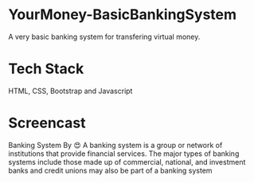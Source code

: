 # YourMoney-BasicBankingSystem
A very basic banking system for transfering virtual money.

# Tech Stack
HTML, CSS, Bootstrap and Javascript

# Screencast
Banking System By 😍
A banking system is a group or network of institutions that provide financial services. The major types of banking systems include those made up of commercial, national, and investment banks and credit unions may also be part of a banking system
